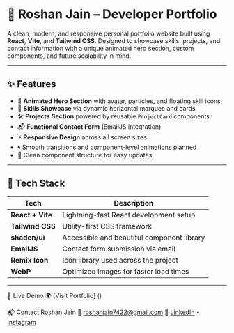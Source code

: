 # 🚀 Roshan Jain – Developer Portfolio

A clean, modern, and responsive personal portfolio website built using **React**, **Vite**, and **Tailwind CSS**. Designed to showcase skills, projects, and contact information with a unique animated hero section, custom components, and future scalability in mind.


---

## ✨ Features

- 🎨 **Animated Hero Section** with avatar, particles, and floating skill icons  
- 🧠 **Skills Showcase** via dynamic horizontal marquee and cards  
- 🛠️ **Projects Section** powered by reusable `ProjectCard` components  
- 📬 **Functional Contact Form** (EmailJS integration)  
- ⚡ **Responsive Design** across all screen sizes  
- 🌀 Smooth transitions and component-level animations planned  
- 📁 Clean component structure for easy updates  

---

## 🧱 Tech Stack

| Tech             | Description                                     |
|------------------|-------------------------------------------------|
| **React + Vite** | Lightning-fast React development setup          |
| **Tailwind CSS** | Utility-first CSS framework                     |
| **shadcn/ui**    | Accessible and beautiful component library      |
| **EmailJS**      | Contact form submission via email               |
| **Remix Icon**   | Icon library used across the project            |
| **WebP**         | Optimized images for faster load times          |

---


🔗 Live Demo
🌍 [Visit Portfolio] ()

📬 Contact
Roshan Jain
📧 roshanjain7422@gmail.com 
🔗 [LinkedIn]() • [Instagram]()

